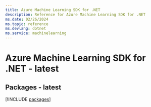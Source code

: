 ```yaml
---
title: Azure Machine Learning SDK for .NET
description: Reference for Azure Machine Learning SDK for .NET
ms.date: 02/26/2024
ms.topic: reference
ms.devlang: dotnet
ms.service: machinelearning
---
```

# Azure Machine Learning SDK for .NET - latest
## Packages - latest
[!INCLUDE [packages](machine-learning-index.md)]